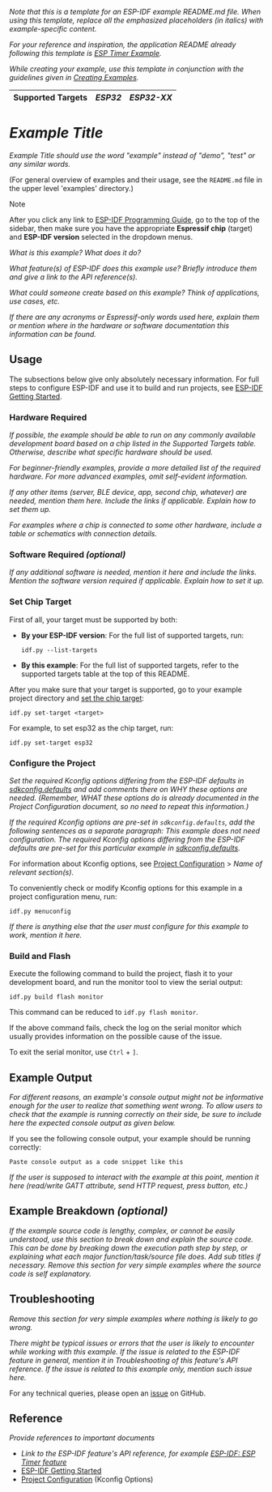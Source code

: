 _Note that this is a template for an ESP-IDF example README.md file. When using this template, replace all the emphasized placeholders (in italics) with example-specific content._

_For your reference and inspiration, the application README already following this template is [ESP Timer Example](../examples/system/esp_timer/README.md)._

_While creating your example, use this template in conjunction with the guidelines given in [Creating Examples](https://docs.espressif.com/projects/esp-idf/en/latest/esp32/contribute/creating-examples.html)._

| Supported Targets | _ESP32_ | _ESP32-XX_ |
| ----------------- | ------- | ---------- |

# _Example Title_

_Example Title should use the word "example" instead of "demo", "test" or any similar words._

(For general overview of examples and their usage, see the `README.md` file in the upper level 'examples' directory.)

> [!NOTE]
> After you click any link to [ESP-IDF Programming Guide](https://docs.espressif.com/projects/esp-idf/en/latest/index.html), go to the top of the sidebar, then make sure you have the appropriate **Espressif chip** (target) and **ESP-IDF version** selected in the dropdown menus.

_What is this example? What does it do?_

_What feature(s) of ESP-IDF does this example use? Briefly introduce them and give a link to the API reference(s)._

_What could someone create based on this example? Think of applications, use cases, etc._

_If there are any acronyms or Espressif-only words used here, explain them or mention where in the hardware or software documentation this information can be found._


## Usage

The subsections below give only absolutely necessary information. For full steps to configure ESP-IDF and use it to build and run projects, see [ESP-IDF Getting Started](https://docs.espressif.com/projects/esp-idf/en/latest/get-started/index.html#get-started).


### Hardware Required

_If possible, the example should be able to run on any commonly available development board based on a chip listed in the Supported Targets table. Otherwise, describe what specific hardware should be used._

_For beginner-friendly examples, provide a more detailed list of the required hardware. For more advanced examples, omit self-evident information._

_If any other items (server, BLE device, app, second chip, whatever) are needed, mention them here. Include the links if applicable. Explain how to set them up._

_For examples where a chip is connected to some other hardware, include a table or schematics with connection details._


### Software Required _(optional)_

_If any additional software is needed, mention it here and include the links. Mention the software version required if applicable. Explain how to set it up._


### Set Chip Target

First of all, your target must be supported by both:

- **By your ESP-IDF version**: For the full list of supported targets, run:
  ```
  idf.py --list-targets
  ```
- **By this example**: For the full list of supported targets,  refer to the supported targets table at the top of this README.

After you make sure that your target is supported, go to your example project directory and [set the chip target](https://docs.espressif.com/projects/esp-idf/en/latest/api-guides/tools/idf-py.html#select-the-target-chip-set-target):

```
idf.py set-target <target>
```

For example, to set esp32 as the chip target, run:

```
idf.py set-target esp32
```


### Configure the Project

_Set the required Kconfig options differing from the ESP-IDF defaults in [sdkconfig.defaults](./sdkconfig.defaults) and add comments there on WHY these options are needed. (Remember, WHAT these options do is already documented in the Project Configuration document, so no need to repeat this information.)_

_If the required Kconfig options are pre-set in `sdkconfig.defaults`, add the following sentences as a separate paragraph: This example does not need configuration. The required Kconfig options differing from the ESP-IDF defaults are pre-set for this particular example in [sdkconfig.defaults](./sdkconfig.defaults)._

For information about Kconfig options, see [Project Configuration](https://docs.espressif.com/projects/esp-idf/en/latest/api-reference/kconfig.html) > _Name of relevant section(s)_.

To conveniently check or modify Kconfig options for this example in a project configuration menu, run:

```
idf.py menuconfig
```

_If there is anything else that the user must configure for this example to work, mention it here._


### Build and Flash

Execute the following command to build the project, flash it to your development board, and run the monitor tool to view the serial output:

```
idf.py build flash monitor
```

This command can be reduced to `idf.py flash monitor`.

If the above command fails, check the log on the serial monitor which usually provides information on the possible cause of the issue.

To exit the serial monitor, use `Ctrl` + `]`.


## Example Output

_For different reasons, an example's console output might not be informative enough for the user to realize that something went wrong. To allow users to check that the example is running correctly on their side, be sure to include here the expected console output as given below._

If you see the following console output, your example should be running correctly:

```
Paste console output as a code snippet like this
```

_If the user is supposed to interact with the example at this point, mention it here (read/write GATT attribute, send HTTP request, press button, etc.)_


## Example Breakdown _(optional)_

_If the example source code is lengthy, complex, or cannot be easily understood, use this section to break down and explain the source code. This can be done by breaking down the execution path step by step, or explaining what each major function/task/source file does. Add sub titles if necessary. Remove this section for very simple examples where the source code is self explanatory._


## Troubleshooting

_Remove this section for very simple examples where nothing is likely to go wrong._

_There might be typical issues or errors that the user is likely to encounter while working with this example. If the issue is related to the ESP-IDF feature in general, mention it in Troubleshooting of this feature's API reference. If the issue is related to this example only, mention such issue here._

For any technical queries, please open an [issue](https://github.com/espressif/esp-idf/issues) on GitHub.


## Reference

_Provide references to important documents_

- _Link to the ESP-IDF feature's API reference, for example [ESP-IDF: ESP Timer feature](https://docs.espressif.com/projects/esp-idf/en/latest/api-reference/system/esp_timer.html)_
- [ESP-IDF Getting Started](https://docs.espressif.com/projects/esp-idf/en/latest/get-started/index.html#get-started)
- [Project Configuration](https://docs.espressif.com/projects/esp-idf/en/latest/api-reference/kconfig.html) (Kconfig Options)

